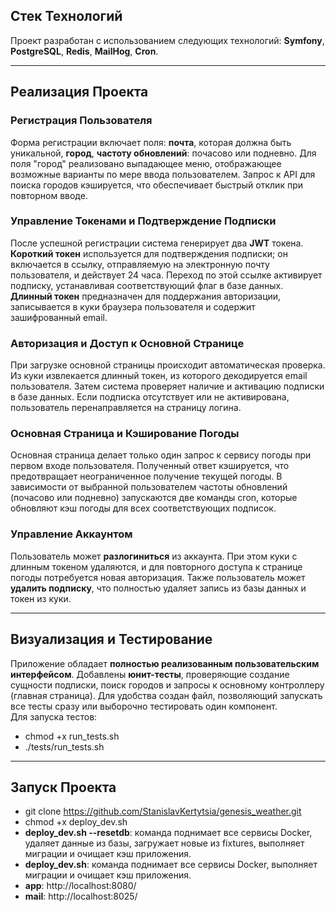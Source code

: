 ## Стек Технологий

Проект разработан с использованием следующих технологий: **Symfony**, **PostgreSQL**, **Redis**, **MailHog**, **Cron**.

---
## Реализация Проекта

### Регистрация Пользователя

Форма регистрации включает поля: **почта**, которая должна быть уникальной, **город**, **частоту обновлений**: почасово или подневно. Для поля "город" реализовано выпадающее меню, отображающее возможные варианты по мере ввода пользователем. Запрос к API для поиска городов кэшируется, что обеспечивает быстрый отклик при повторном вводе. 

### Управление Токенами и Подтверждение Подписки

После успешной регистрации система генерирует два **JWT** токена. **Короткий токен** используется для подтверждения подписки; он включается в ссылку, отправляемую на электронную почту пользователя, и действует 24 часа. Переход по этой ссылке активирует подписку, устанавливая соответствующий флаг в базе данных. **Длинный токен** предназначен для поддержания авторизации, записывается в куки браузера пользователя и содержит зашифрованный email.

### Авторизация и Доступ к Основной Странице

При загрузке основной страницы происходит автоматическая проверка. Из куки извлекается длинный токен, из которого декодируется email пользователя. Затем система проверяет наличие и активацию подписки в базе данных. Если подписка отсутствует или не активирована, пользователь перенаправляется на страницу логина.

### Основная Страница и Кэширование Погоды

Основная страница делает только один запрос к сервису погоды при первом входе пользователя. Полученный ответ кэшируется, что предотвращает неограниченное получение текущей погоды. В зависимости от выбранной пользователем частоты обновлений (почасово или подневно) запускаются две команды cron, которые обновляют кэш погоды для всех соответствующих подписок.

### Управление Аккаунтом

Пользователь может **разлогиниться** из аккаунта. При этом куки с длинным токеном удаляются, и для повторного доступа к странице погоды потребуется новая авторизация. Также пользователь может **удалить подписку**, что полностью удаляет запись из базы данных и токен из куки.

---

## Визуализация и Тестирование

Приложение обладает **полностью реализованным пользовательским интерфейсом**. Добавлены **юнит-тесты**, проверяющие создание сущности подписки, поиск городов и запросы к основному контроллеру (главная страница). Для удобства создан файл, позволяющий запускать все тесты сразу или выборочно тестировать один компонент.<br> 
Для запуска тестов:
* chmod +x run_tests.sh
* ./tests/run_tests.sh
---

## Запуск Проекта

* git clone https://github.com/StanislavKertytsia/genesis_weather.git
* chmod +x deploy_dev.sh
* **deploy_dev.sh --resetdb**: команда поднимает все сервисы Docker, удаляет данные из базы, загружает новые из fixtures, выполняет миграции и очищает кэш приложения.
* **deploy_dev.sh**: команда поднимает все сервисы Docker, выполняет миграции и очищает кэш приложения.
* **app**: http://localhost:8080/
* **mail**: http://localhost:8025/